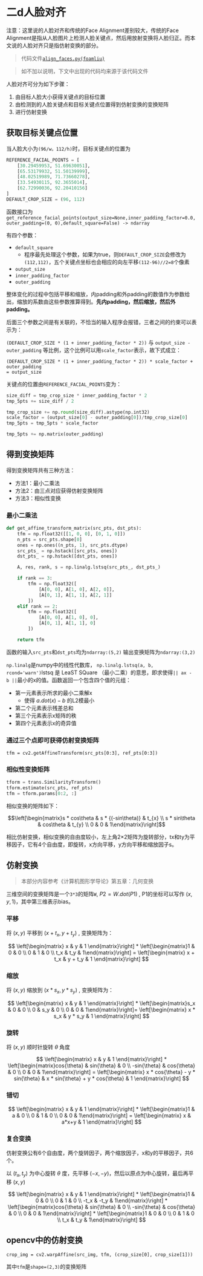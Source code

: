 # 二d人脸对齐

注意：这里说的人脸对齐和传统的Face Alignment差别较大，传统的Face Alignment是指从人脸图片上检测人脸关键点，然后用放射变换将人脸归正。而本文说的人脸对齐只是指仿射变换的部分。

> 代码文件[`align_faces.py(foamliu)`](https://github.com/foamliu/InsightFace-PyTorch/blob/master/align_faces.py)

> 如不加以说明，下文中出现的代码均来源于该代码文件

人脸对齐可分为如下步骤：
1. 由目标人脸大小获得关键点的目标位置
2. 由检测到的人脸关键点和目标关键点位置得到仿射变换的变换矩阵
3. 进行仿射变换

## 获取目标关键点位置

当人脸大小为`(96/w，112/h)`时，目标关键点的位置为

```python
REFERENCE_FACIAL_POINTS = [
    [30.29459953, 51.69630051],
    [65.53179932, 51.50139999],
    [48.02519989, 71.73660278],
    [33.54930115, 92.3655014],
    [62.72990036, 92.20410156]
]
DEFAULT_CROP_SIZE = (96, 112)
```

函数接口为`get_reference_facial_points(output_size=None,inner_padding_factor=0.0,outer_padding=(0, 0),default_square=False) -> ndarray`

有四个参数：
* `default_square`
  * 程序最先处理这个参数，如果为true，则`DEFAULT_CROP_SIZE`会修改为`(112,112)`，五个关键点坐标也会相应的向左平移`(112-96)//2=8`个像素
* `output_size`
* `inner_padding_factor`
* `outer_padding`

整体变化的过程中包括平移和缩放，内padding和外padding的数值作为参数给出，缩放的系数由这些参数推算得到。**先内padding，然后缩放，然后外padding。**

后面三个参数之间是有关联的，不恰当的输入程序会报错，三者之间的约束可以表示为：

`(DEFAULT_CROP_SIZE * (1 + inner_padding_factor * 2))` 与 `output_size - outer_padding` 等比例，这个比例可以用`scale_factor`表示，故下式成立：

```
(DEFAULT_CROP_SIZE * (1 + inner_padding_factor * 2)) * scale_factor + outer_padding
= output_size
```

关键点的位置由`REFERENCE_FACIAL_POINTS`变为：

```python
size_diff = tmp_crop_size * inner_padding_factor * 2
tmp_5pts += size_diff / 2

tmp_crop_size += np.round(size_diff).astype(np.int32)
scale_factor = (output_size[0] - outer_padding[0])/tmp_crop_size[0]
tmp_5pts = tmp_5pts * scale_factor

tmp_5pts += np.matrix(outer_padding)
```

## 得到变换矩阵

得到变换矩阵共有三种方法：
* 方法1：最小二乘法
* 方法2：由三点对应获得仿射变换矩阵
* 方法3：相似性变换

### 最小二乘法

```python
def get_affine_transform_matrix(src_pts, dst_pts):
    tfm = np.float32([[1, 0, 0], [0, 1, 0]])
    n_pts = src_pts.shape[0]
    ones = np.ones((n_pts, 1), src_pts.dtype)
    src_pts_ = np.hstack([src_pts, ones])
    dst_pts_ = np.hstack([dst_pts, ones])

    A, res, rank, s = np.linalg.lstsq(src_pts_, dst_pts_)

    if rank == 3:
        tfm = np.float32([
            [A[0, 0], A[1, 0], A[2, 0]],
            [A[0, 1], A[1, 1], A[2, 1]]
        ])
    elif rank == 2:
        tfm = np.float32([
            [A[0, 0], A[1, 0], 0],
            [A[0, 1], A[1, 1], 0]
        ])

    return tfm
```

函数的输入`src_pts`和`dst_pts`均为`ndarray:(5,2)`
输出变换矩阵为`ndarray:(3,2)`

`np.linalg`是numpy中的线性代数库，
`np.linalg.lstsq(a, b, rcond='warn')`lstsq 是 LeaST SQuare （最小二乘）的意思，即求使得`|| ax - b ||`最小的x的值。函数返回一个包含四个值的元组：
* 第一元素表示所求的最小二乘解x
  * 使得 $a.dot(x) - b$ 的L2模最小
* 第二个元素表示残差总和
* 第三个元素表示x矩阵的秩
* 第四个元素表示x的奇异值

### 通过三个点即可获得仿射变换矩阵

`tfm = cv2.getAffineTransform(src_pts[0:3], ref_pts[0:3])`



### 相似性变换矩阵

```python
tform = trans.SimilarityTransform()
tform.estimate(src_pts, ref_pts)
tfm = tform.params[0:2, :]
```

相似变换的矩阵如下：

$$\left[\begin{matrix}s * cos\theta & s * {(-sin\theta)} & t_{x} \\ s * sin\theta & cos\theta & t_{y} \\ 0 & 0 & 1\end{matrix}\right]$$

相比仿射变换，相似变换的自由度较小，左上角2×2矩阵为旋转部分，tx和ty为平移因子，它有4个自由度，即旋转，x方向平移，y方向平移和缩放因子s。

## 仿射变换

> 本部分内容参考《计算机图形学导论》第五章：几何变换

三维空间的变换矩阵是一个`3*3`的矩阵`W`, $P2 = W.dot(P1)$ , P1的坐标可以写作 $(x,y,1)$，其中第三维表示bias。

### 平移

将 $(x,y)$ 平移到 $(x+t_x,y+t_y)$ , 变换矩阵为：

$$
\left[\begin{matrix} x & y & 1 \end{matrix}\right] * \left[\begin{matrix}1 & 0 & 0 \\ 0 & 1 & 0 \\ t_x & t_y & 1\end{matrix}\right] = \left[\begin{matrix} x + t_x & y + t_y & 1 \end{matrix}\right]
$$

### 缩放

将 $(x,y)$ 缩放到 $(x*s_x,y*s_y)$ , 变换矩阵为：

$$
\left[\begin{matrix} x & y & 1 \end{matrix}\right] * \left[\begin{matrix}s_x & 0 & 0 \\ 0 & s_y & 0 \\ 0 & 0 & 1\end{matrix}\right]= \left[\begin{matrix} x * s_x & y * s_y & 1 \end{matrix}\right]
$$

### 旋转

将 $(x,y)$ 顺时针旋转 $\theta$ 角度

$$
\left[\begin{matrix} x & y & 1 \end{matrix}\right] * \left[\begin{matrix}cos{\theta} & sin{\theta} & 0 \\ -sin{\theta} & cos{\theta} & 0 \\ 0 & 0 & 1\end{matrix}\right] = \left[\begin{matrix} x * cos{\theta} - y * sin{\theta} & x * sin{\theta} + y * cos{\theta} & 1 \end{matrix}\right]
$$

### 错切

$$
\left[\begin{matrix} x & y & 1 \end{matrix}\right] * \left[\begin{matrix}1 & a & 0 \\ 0 & 1 & 0 \\ 0 & 0 & 1\end{matrix}\right] = \left[\begin{matrix} x & a*x+y & 1 \end{matrix}\right]
$$

### 复合变换

仿射变换公有6个自由度，两个旋转因子，两个缩放因子，x和y的平移因子，共6个。

以 $(t_x,t_y)$ 为中心旋转 $\theta$ 度，先平移 $(-x,-y)$，然后以原点为中心旋转，最后再平移 $(x,y)$

$$
\left[\begin{matrix} x & y & 1 \end{matrix}\right] * \left[\begin{matrix}1 & 0 & 0 \\ 0 & 1 & 0 \\ -t_x & -t_y & 1\end{matrix}\right] * \left[\begin{matrix}cos{\theta} & sin{\theta} & 0 \\ -sin{\theta} & cos{\theta} & 0 \\ 0 & 0 & 1\end{matrix}\right] * \left[\begin{matrix}1 & 0 & 0 \\ 0 & 1 & 0 \\ t_x & t_y & 1\end{matrix}\right]
$$

## opencv中的仿射变换

`crop_img = cv2.warpAffine(src_img, tfm, (crop_size[0], crop_size[1]))`

其中`tfm`是`shape=(2,3)`的变换矩阵

